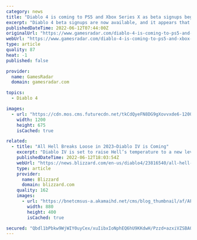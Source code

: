 ```yaml
---
category: news
title: "Diablo 4 is coming to PS5 and Xbox Series X as beta signups begin"
excerpt: "Diablo 4 beta signups are now available, and it appears that the next iteration in the series will now be coming to PS5 and Xbox Series X. The website also directs players towards a pre-registration ..."
publishedDateTime: 2022-06-12T07:44:00Z
originalUrl: "https://www.gamesradar.com/diablo-4-is-coming-to-ps5-and-xbox-series-x-as-beta-signups-begin/"
webUrl: "https://www.gamesradar.com/diablo-4-is-coming-to-ps5-and-xbox-series-x-as-beta-signups-begin/"
type: article
quality: 87
heat: -1
published: false

provider:
  name: GamesRadar
  domain: gamesradar.com

topics:
  - Diablo 4

images:
  - url: "https://cdn.mos.cms.futurecdn.net/tkCdQyeFN8DG9gXovvxde6-1200-80.jpg"
    width: 1200
    height: 675
    isCached: true

related:
  - title: "All Hell Breaks Loose in 2023—Diablo IV is Coming"
    excerpt: "Diablo IV is set to raise Hell’s temperature to a new level. Join us around the campfire to learn what’s coming in this next generation installment of the Diablo series."
    publishedDateTime: 2022-06-12T18:03:54Z
    webUrl: "https://news.blizzard.com/en-us/diablo4/23816540/all-hell-breaks-loose-in-2023-diablo-iv-is-coming"
    type: article
    provider:
      name: Blizzard
      domain: blizzard.com
    quality: 162
    images:
      - url: "https://bnetcmsus-a.akamaihd.net/cms/blog_thumbnail/af/AF19R5S0F7AQ1654550496836.png"
        width: 880
        height: 400
        isCached: true

secured: "Qbdl1bPbkw9WjWIY0uyCex/xuIibxIoNphEQ6hU9KKdwH/Pzzd+azxiVZSBA0NCyt2DKwcsjIcv1K5AOY17fXdYoPMQvLqAAwDTmkHYP57htcDz1VQhwuMrSijM00NzJGRHOBs1afyezOkNmu48tNLuoVYIWdcaoCHPsyDNHkj4QMW6CmmRrR+rW+O9alj7fgg7iS1Lju9GUNQkhOGQN2StGv3bUgbeE3kaMBHXU9IIMMjv23WRydJEMVZ88t0goaZQv41PFGUt+6/eftcmbX+Yi8IhYq8Uzp9bmQ9+eMLG2WQ+tEyUXsDdaBbT+Unva1q1aC7LHpZ2EJU6g6Lac/+8uKdS2TWT+2DgbBCsofRo=;LWiXzju2vtaAi/CxqubU8w=="
---
```



